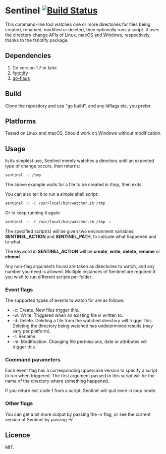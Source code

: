 # Sentinel [![Build Status](https://travis-ci.org/Urethramancer/sentinel.svg)](https://travis-ci.org/Urethramancer/sentinel)
This command-line tool watches one or more directories for files being created, renamed, modified or deleted, then optionally runs a script. It uses the directory change APIs of Linux, macOS and Windows, respectively, thanks to the fsnotify package.

## Dependencies
1. Go version 1.7 or later.
2. [fsnotify](https://github.com/fsnotify/fsnotify)
3. [go-flags](https://github.com/jessevdk/go-flags)

## Build
Clone the repository and use "go build", and any ldflags etc. you prefer.

## Platforms
Tested on Linux and macOS. Should work on Windows without modification.

## Usage
In its simplest use, Sentinel merely watches a directory until an expected type of change occurs, then returns:

```sh
sentinel -c /tmp
```

The above example waits for a file to be created in /tmp, then exits.

You can also tell it to run a simple shell script:

```sh
sentinel -c -C /usr/local/bin/watcher.sh /tmp
```

Or to keep running it again:

```sh
sentinel -c -C /usr/local/bin/watcher.sh /tmp -L
```

The specified script(s) will be given two environment variables, **SENTINEL_ACTION** and **SENTINEL_PATH**, to indicate what happened and to what.

The keyword in **SENTINEL_ACTION** will be **create**, **write**, **delete**, **rename** or **chmod**.

Any non-flag arguments found are taken as directories to watch, and any number you need is allowed. Multiple instances of Sentinel are required if you wish to run different scripts per folder.

### Event flags
The supported types of events to watch for are as follows:

+ -c: Create. New files trigger this.
+ -w: Write. Triggered when an existing file is written to.
+ -d: Delete. Deleting a file from the watched directory will trigger this. Deleting the directory being watched has undetermined results (may vary per platform).
+ -r: Rename.
+ -m: Modification. Changing file permissions, date or attributes will trigger this.

### Command parameters
Each event flag has a corresponding uppercase version to specify a script to run when triggered. The first argument passed to this script will be the name of the directory where something happened.

If you return exit code 1 from a script, Sentinel will quit even in loop mode.

### Other flags
You can get a bit more output by passing the -v flag, or see the current version of Sentinel by passing -V.

## Licence
MIT.

